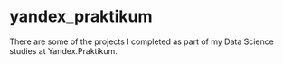 # yandex_praktikum
There are some of the projects I completed as part of my Data Science studies at Yandex.Praktikum. 

